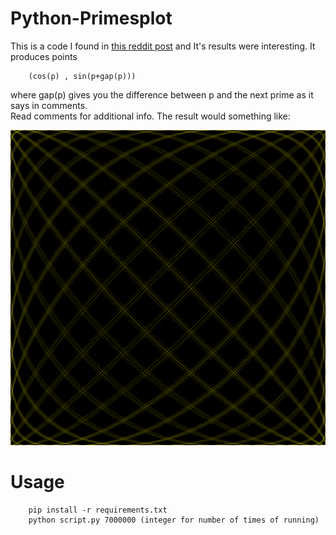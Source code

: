# Python-Primesplot
This is a code I found in [this reddit post](https://www.reddit.com/r/askscience/comments/5bqlss/why_prime_numbers_and_only_them_afaik_are_giving/) and It's results were interesting. It produces 
points
```
    (cos(p) , sin(p+gap(p)))
```
where gap(p) gives you the difference between p and the next prime as it says in comments.
<br>
Read comments for additional info. The result would something like:
<p align="center">
    <img src="result.png" width="600">
</p>

# Usage
```
    pip install -r requirements.txt
    python script.py 7000000 (integer for number of times of running)
```
